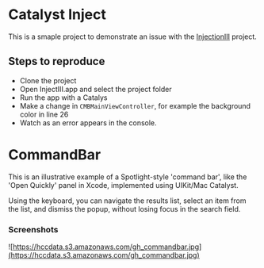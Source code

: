 # Catalyst Inject

This is a smaple project to demonstrate an issue with the [InjectionIII](https://github.com/johnno1962/InjectionIII) project.

## Steps to reproduce

- Clone the project
- Open InjectIII.app and select the project folder
- Run the app with a Catalys
- Make a change in `CMBMainViewController`, for example the background color in line 26
- Watch as an error appears in the console.

# CommandBar

This is an illustrative example of a Spotlight-style 'command bar', like the 'Open Quickly' panel in Xcode, implemented using UIKit/Mac Catalyst.

Using the keyboard, you can navigate the results list, select an item from the list, and dismiss the popup, without losing focus in the search field.

### Screenshots

![https://hccdata.s3.amazonaws.com/gh_commandbar.jpg](https://hccdata.s3.amazonaws.com/gh_commandbar.jpg)
